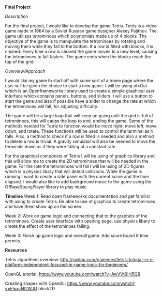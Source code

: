 **Final Project**

*Description*

For the final project, I would like to develop the game Tetris. Tetris is a video game made in 1984 by a Soviet
Russian game designer Alexey Pajitnov. The game utilizes tetrominoes which polynomials made up of 4 blocks. The
objective of the game is to manipulate the tetrominoes by rotating and moving them while they fall to the bottom.
If a row is filled with blocks, it is cleared. Every time a row is cleared the game moves to a new level, causing
the tetrominoes to fall fasters. The game ends when the blocks reach the top of
the grid. 

*Overview/Approach*

I would like my game to start off with some sort of a home page where the user will be given the choice to start 
a new game. I will be using ofxGui which is an Openframeworks library used to create a simple graphical user 
interface which contains panels, buttons, and sliders. I will use a button to start the game and also if possible 
have a slider to change the rate at which the tetrominoes will fall, for adjusting difficulty. 

The game will be a large loop that will keep on going until the grid is full of tetrominoes, this will cause the 
loop to end, ending the game. Some of the methods needed for Tetris to function would be move right, move left, 
move down, and rotate. These functions will be used to control the terminal as it falls. Also, a method to check 
if a row is filled is needed and also a method to delete a row is trivial. A gravity simulator will also be needed
to move the terminals down as if they were falling at a constant rate.

For the graphical componets of Tetris I will be using of graphics library and this will allow me to create the 2D 
tetrominoes that will be needed in the game. For the rate the tetrominoes will fall I will be using of 2D figures
which is a physics libary that will detect collisions. While the game is running I want to create a side panel with 
the current score and the time elapsed. I would also like to add background music to the game 
using the OfBaseSoungPlayer library to play music. 

**Timeline**
Week 1: Read open frameworks documentation and get familiar with using to create Tetris. Be able to use of graphics to 
create tetrominoes and have them show up on the screen. 

Week 2: Work on game logic and connecting that to the graphics of the tetrominoes. Create user interface with opening page.
use physics libary to create the effect of the tetrominoes falling. 

Week 3: Finish up game logic and overall game. Add score board if time permits. 

**Resources**

Tetris algorithem overview:
http://javilop.com/gamedev/tetris-tutorial-in-c-platform-independent-focused-in-game-logic-for-beginners/

OpenGL tutorial:
https://www.youtube.com/watch?v=AwVVt9Ht5Q8

Creating shapes with OpenGL:
https://www.youtube.com/watch?v=EIpxcNl2WJU
block2D
